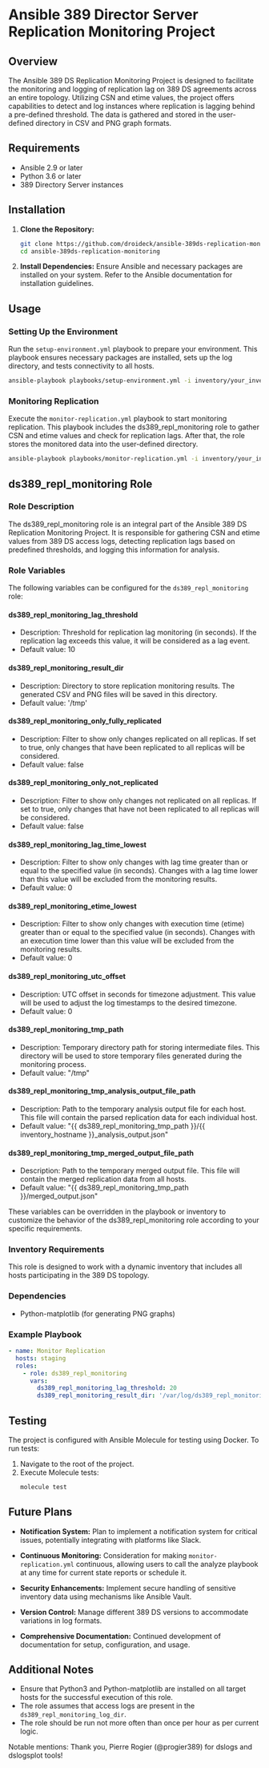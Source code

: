 # Ansible 389 Director Server Replication Monitoring Project

## Overview

The Ansible 389 DS Replication Monitoring Project is designed to facilitate the monitoring and logging of replication lag on 389 DS agreements across an entire topology. Utilizing CSN and etime values, the project offers capabilities to detect and log instances where replication is lagging behind a pre-defined threshold. The data is gathered and stored in the user-defined directory in CSV and PNG graph formats.

## Requirements

- Ansible 2.9 or later
- Python 3.6 or later
- 389 Directory Server instances

## Installation

1. **Clone the Repository:**
   ```bash
   git clone https://github.com/droideck/ansible-389ds-replication-monitoring.git
   cd ansible-389ds-replication-monitoring
   ```

2. **Install Dependencies:**
   Ensure Ansible and necessary packages are installed on your system. Refer to the Ansible documentation for installation guidelines.

## Usage

### Setting Up the Environment

Run the `setup-environment.yml` playbook to prepare your environment. This playbook ensures necessary packages are installed, sets up the log directory, and tests connectivity to all hosts.

```bash
ansible-playbook playbooks/setup-environment.yml -i inventory/your_inventory.yml
```

### Monitoring Replication

Execute the `monitor-replication.yml` playbook to start monitoring replication. This playbook includes the ds389_repl_monitoring role to gather CSN and etime values and check for replication lags. After that, the role stores the monitored data into the user-defined directory.

```bash
ansible-playbook playbooks/monitor-replication.yml -i inventory/your_inventory.yml
```

## ds389_repl_monitoring Role

### Role Description
The ds389_repl_monitoring role is an integral part of the Ansible 389 DS Replication Monitoring Project. It is responsible for gathering CSN and etime values from 389 DS access logs, detecting replication lags based on predefined thresholds, and logging this information for analysis.

### Role Variables

The following variables can be configured for the `ds389_repl_monitoring` role:

#### ds389_repl_monitoring_lag_threshold
- Description: Threshold for replication lag monitoring (in seconds). If the replication lag exceeds this value, it will be considered as a lag event.
- Default value: 10

#### ds389_repl_monitoring_result_dir
- Description: Directory to store replication monitoring results. The generated CSV and PNG files will be saved in this directory.
- Default value: '/tmp'

#### ds389_repl_monitoring_only_fully_replicated
- Description: Filter to show only changes replicated on all replicas. If set to true, only changes that have been replicated to all replicas will be considered.
- Default value: false

#### ds389_repl_monitoring_only_not_replicated
- Description: Filter to show only changes not replicated on all replicas. If set to true, only changes that have not been replicated to all replicas will be considered.
- Default value: false

#### ds389_repl_monitoring_lag_time_lowest
- Description: Filter to show only changes with lag time greater than or equal to the specified value (in seconds). Changes with a lag time lower than this value will be excluded from the monitoring results.
- Default value: 0

#### ds389_repl_monitoring_etime_lowest
- Description: Filter to show only changes with execution time (etime) greater than or equal to the specified value (in seconds). Changes with an execution time lower than this value will be excluded from the monitoring results.
- Default value: 0

#### ds389_repl_monitoring_utc_offset
- Description: UTC offset in seconds for timezone adjustment. This value will be used to adjust the log timestamps to the desired timezone.
- Default value: 0

#### ds389_repl_monitoring_tmp_path
- Description: Temporary directory path for storing intermediate files. This directory will be used to store temporary files generated during the monitoring process.
- Default value: "/tmp"

#### ds389_repl_monitoring_tmp_analysis_output_file_path
- Description: Path to the temporary analysis output file for each host. This file will contain the parsed replication data for each individual host.
- Default value: "{{ ds389_repl_monitoring_tmp_path }}/{{ inventory_hostname }}_analysis_output.json"

#### ds389_repl_monitoring_tmp_merged_output_file_path
- Description: Path to the temporary merged output file. This file will contain the merged replication data from all hosts.
- Default value: "{{ ds389_repl_monitoring_tmp_path }}/merged_output.json"

These variables can be overridden in the playbook or inventory to customize the behavior of the ds389_repl_monitoring role according to your specific requirements.

### Inventory Requirements
This role is designed to work with a dynamic inventory that includes all hosts participating in the 389 DS topology.

### Dependencies
- Python-matplotlib (for generating PNG graphs)

### Example Playbook
```yaml
- name: Monitor Replication
  hosts: staging
  roles:
    - role: ds389_repl_monitoring
      vars:
        ds389_repl_monitoring_lag_threshold: 20
        ds389_repl_monitoring_result_dir: '/var/log/ds389_repl_monitoring'
```

## Testing

The project is configured with Ansible Molecule for testing using Docker. To run tests:

1. Navigate to the root of the project.
2. Execute Molecule tests:
   ```bash
   molecule test
   ```

## Future Plans

- **Notification System:**
  Plan to implement a notification system for critical issues, potentially integrating with platforms like Slack.

- **Continuous Monitoring:**
  Consideration for making `monitor-replication.yml` continuous, allowing users to call the analyze playbook at any time for current state reports or schedule it.

- **Security Enhancements:**
  Implement secure handling of sensitive inventory data using mechanisms like Ansible Vault.

- **Version Control:**
  Manage different 389 DS versions to accommodate variations in log formats.

- **Comprehensive Documentation:**
  Continued development of documentation for setup, configuration, and usage.

## Additional Notes
- Ensure that Python3 and Python-matplotlib are installed on all target hosts for the successful execution of this role.
- The role assumes that access logs are present in the `ds389_repl_monitoring_log_dir`.
- The role should be run not more often than once per hour as per current logic.

Notable mentions: Thank you, Pierre Rogier (@progier389) for dslogs and dslogsplot tools!
